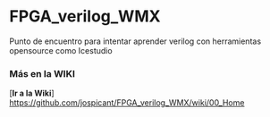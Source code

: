 # FPGA_verilog_WMX
Punto de encuentro para intentar aprender verilog con  herramientas opensource como Icestudio

### Más en la WIKI  

[**Ir a la Wiki**] https://github.com/jospicant/FPGA_verilog_WMX/wiki/00_Home
